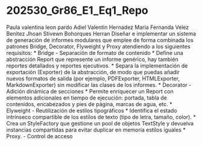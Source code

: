 # 202530_Gr86_E1_Eq1_Repo
Paula valentina leon pardo
Adiel Valentin Hernadez 
Maria Fernanda Velez Benitez
Jhoan Stivewn Bohorques Herran
Diseñar e implementar un sistema de generación de informes modulares que emplee de forma combinada los patrones Bridge, Decorator, Flyweight y Proxy atendiendo a los siguientes requisitos: * Bridge - Separación de formato de contenido * Define una abstracción Report que represente un informe genérico, hay también reportes detallados y reportes ejecutivos. * Separa la implementación de exportación (Exporter) de la abstracción, de modo que puedas añadir nuevos formatos de salida (por ejemplo, PDFExporter, HTMLExporter, MarkdownExporter) sin modificar las clases de los informes. * Decorator - Adición dinámica de secciones * Permite enriquecer un Report con elementos adicionales en tiempo de ejecución: portada, tabla de contenidos, encabezados y pies de página, marcas de agua, etc. * Elyweight - Reutilización de estilos tipográficos * Identifica el estado intrínseco compartible de los estilos de texto (tipo de letra, tamaño, color). * Crea un StyleFactory que gestione un pool de objetos TextStyle y devuelva instancias compartidas para evitar duplicar en memoria estilos iguales * Proxy. - Control de acceso
